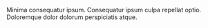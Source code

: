 Minima consequatur ipsum. Consequatur ipsum culpa repellat optio. Doloremque dolor dolorum perspiciatis atque.
